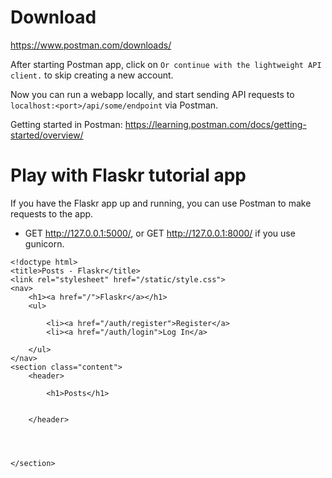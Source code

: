 # Download
https://www.postman.com/downloads/

After starting Postman app, click on `Or continue with the lightweight API client.` to skip creating a new account.

Now you can run a webapp locally, and start sending API requests to `localhost:<port>/api/some/endpoint` via Postman.

Getting started in Postman: https://learning.postman.com/docs/getting-started/overview/

# Play with Flaskr tutorial app
If you have the Flaskr app up and running, you can use Postman to make requests to the app.

- GET http://127.0.0.1:5000/, or GET http://127.0.0.1:8000/ if you use gunicorn.
```
<!doctype html>
<title>Posts - Flaskr</title>
<link rel="stylesheet" href="/static/style.css">
<nav>
	<h1><a href="/">Flaskr</a></h1>
	<ul>

		<li><a href="/auth/register">Register</a>
		<li><a href="/auth/login">Log In</a>

	</ul>
</nav>
<section class="content">
	<header>

		<h1>Posts</h1>


	</header>




</section>
```